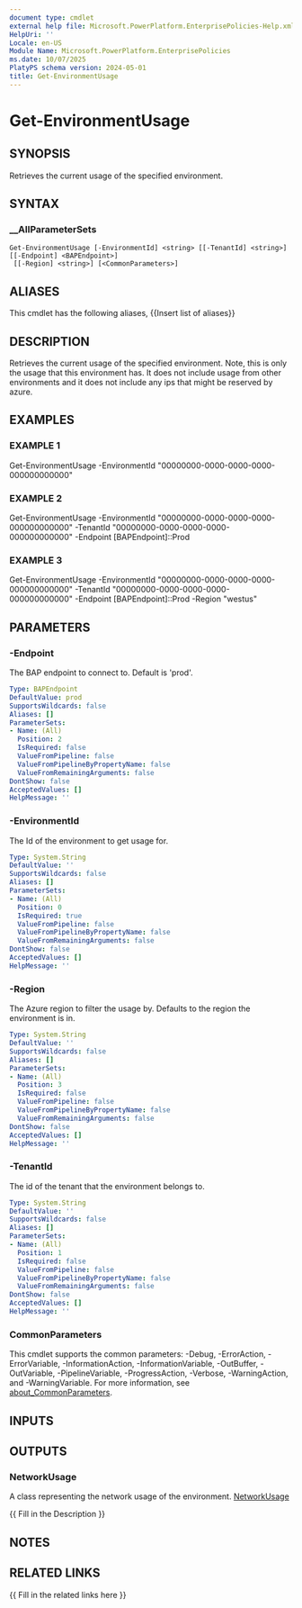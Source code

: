 ```yaml
---
document type: cmdlet
external help file: Microsoft.PowerPlatform.EnterprisePolicies-Help.xml
HelpUri: ''
Locale: en-US
Module Name: Microsoft.PowerPlatform.EnterprisePolicies
ms.date: 10/07/2025
PlatyPS schema version: 2024-05-01
title: Get-EnvironmentUsage
---
```


# Get-EnvironmentUsage

## SYNOPSIS

Retrieves the current usage of the specified environment.

## SYNTAX

### __AllParameterSets

```
Get-EnvironmentUsage [-EnvironmentId] <string> [[-TenantId] <string>] [[-Endpoint] <BAPEndpoint>]
 [[-Region] <string>] [<CommonParameters>]
```

## ALIASES

This cmdlet has the following aliases,
  {{Insert list of aliases}}

## DESCRIPTION

Retrieves the current usage of the specified environment.
Note, this is only the usage that this environment has.
It does not include usage from other environments and it does not include any ips that might be reserved by azure.

## EXAMPLES

### EXAMPLE 1

Get-EnvironmentUsage -EnvironmentId "00000000-0000-0000-0000-000000000000"

### EXAMPLE 2

Get-EnvironmentUsage -EnvironmentId "00000000-0000-0000-0000-000000000000" -TenantId "00000000-0000-0000-0000-000000000000" -Endpoint [BAPEndpoint]::Prod

### EXAMPLE 3

Get-EnvironmentUsage -EnvironmentId "00000000-0000-0000-0000-000000000000" -TenantId "00000000-0000-0000-0000-000000000000" -Endpoint [BAPEndpoint]::Prod -Region "westus"

## PARAMETERS

### -Endpoint

The BAP endpoint to connect to. Default is 'prod'.

```yaml
Type: BAPEndpoint
DefaultValue: prod
SupportsWildcards: false
Aliases: []
ParameterSets:
- Name: (All)
  Position: 2
  IsRequired: false
  ValueFromPipeline: false
  ValueFromPipelineByPropertyName: false
  ValueFromRemainingArguments: false
DontShow: false
AcceptedValues: []
HelpMessage: ''
```

### -EnvironmentId

The Id of the environment to get usage for.

```yaml
Type: System.String
DefaultValue: ''
SupportsWildcards: false
Aliases: []
ParameterSets:
- Name: (All)
  Position: 0
  IsRequired: true
  ValueFromPipeline: false
  ValueFromPipelineByPropertyName: false
  ValueFromRemainingArguments: false
DontShow: false
AcceptedValues: []
HelpMessage: ''
```

### -Region

The Azure region to filter the usage by. Defaults to the region the environment is in.

```yaml
Type: System.String
DefaultValue: ''
SupportsWildcards: false
Aliases: []
ParameterSets:
- Name: (All)
  Position: 3
  IsRequired: false
  ValueFromPipeline: false
  ValueFromPipelineByPropertyName: false
  ValueFromRemainingArguments: false
DontShow: false
AcceptedValues: []
HelpMessage: ''
```

### -TenantId

The id of the tenant that the environment belongs to.

```yaml
Type: System.String
DefaultValue: ''
SupportsWildcards: false
Aliases: []
ParameterSets:
- Name: (All)
  Position: 1
  IsRequired: false
  ValueFromPipeline: false
  ValueFromPipelineByPropertyName: false
  ValueFromRemainingArguments: false
DontShow: false
AcceptedValues: []
HelpMessage: ''
```

### CommonParameters

This cmdlet supports the common parameters: -Debug, -ErrorAction, -ErrorVariable,
-InformationAction, -InformationVariable, -OutBuffer, -OutVariable, -PipelineVariable,
-ProgressAction, -Verbose, -WarningAction, and -WarningVariable. For more information, see
[about_CommonParameters](https://go.microsoft.com/fwlink/?LinkID=113216).

## INPUTS

## OUTPUTS

### NetworkUsage
A class representing the network usage of the environment. [NetworkUsage](NetworkUsage.md)

{{ Fill in the Description }}

## NOTES

## RELATED LINKS

{{ Fill in the related links here }}

